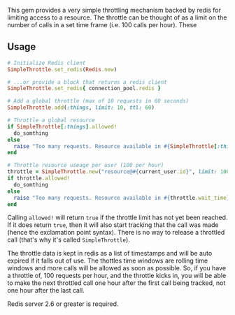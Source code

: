 This gem provides a very simple throttling mechanism backed by redis for limiting access to a resource. The throttle can be thought of as a limit on the number of calls in a set time frame (i.e. 100 calls per hour). These

## Usage

```ruby
# Initialize Redis client
SimpleThrottle.set_redis(Redis.new)

# ...or provide a block that returns a redis client
SimpleThrottle.set_redis{ connection_pool.redis }

# Add a global throttle (max of 10 requests in 60 seconds)
SimpleThrottle.add(:things, limit: 10, ttl: 60)

# Throttle a global resource
if SimpleThrottle[:things].allowed!
  do_somthing
else
  raise "Too many requests. Resource available in #{SimpleThrottle[:things].wait_time} seconds"
end

# Throttle resource useage per user (100 per hour)
throttle = SimpleThrottle.new("resource@#{current_user.id}", limit: 100, ttl: 3600)
if throttle.allowed!
  do_somthing
else
  raise "Too many requests. Resource available in #{throttle.wait_time} seconds"
end
```

Calling `allowed!` will return `true` if the throttle limit has not yet been reached. If it does return `true`, then it will also start tracking that the call was made (hence the exclamation point syntax). There is no way to release a throttled call (that's why it's called `SimpleThrottle`).

The throttle data is kept in redis as a list of timestamps and will be auto expired if it falls out of use. The thottles time windows are rolling time windows and more calls will be allowed as soon as possible. So, if you have a throttle of, 100 requests per hour, and the throttle kicks in, you will be able to make the next throttled call one hour after the first call being tracked, not one hour after the last call.

Redis server 2.6 or greater is required.